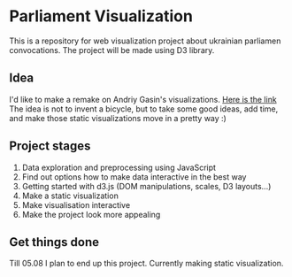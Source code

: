 # Parliament Visualization
This is a repository for web visualization project about ukrainian parliamen convocations.
The project will be made using D3 library.
## Idea
I'd like to make a remake on Andriy Gasin's visualizations. [Here is the link](https://github.com/andriy-gazin/mps)
The idea is not to invent a bicycle, but to take some good ideas, add time, and make those static visualizations move in a pretty way :)
## Project stages
1) Data exploration and preprocessing using JavaScript
2) Find out options how to make data interactive in the best way
3) Getting started with d3.js (DOM manipulations, scales, D3 layouts...)
4) Make a static visualization
5) Make visualisation interactive
6) Make the project look more appealing 
## Get things done
Till 05.08 I plan to end up this project.
Currently making static visualization.
